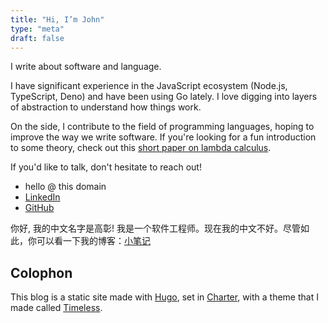 ```yaml
---
title: "Hi, I’m John"
type: "meta"
draft: false
---
```


I write about software and language.

I have significant experience in the JavaScript ecosystem (Node.js, TypeScript, Deno) and have been using Go lately. I love digging into layers of abstraction to understand how things work.

On the side, I contribute to the field of programming languages, hoping to improve the way we write software. If you're looking for a fun introduction to some theory, check out this [short paper on lambda calculus](http://www.inf.fu-berlin.de/lehre/WS03/alpi/lambda.pdf).

If you'd like to talk, don't hesitate to reach out!

- hello @ this domain
- [LinkedIn](https://www.linkedin.com/in/johnjago/)
- [GitHub](https://github.com/johnjago)

你好, 我的中文名字是高彰! 我是一个软件工程师。现在我的中文不好。尽管如此，你可以看一下我的博客：[小笔记](https://xiaobiji.co)

## Colophon

This blog is a static site made with [Hugo](https://gohugo.io/), set in
[Charter](https://practicaltypography.com/charter.html), with a theme that I made called [Timeless](https://github.com/johnjago/timeless).

